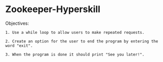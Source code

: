 # Zookeeper-Hyperskill
Objectives:
   
    1. Use a while loop to allow users to make repeated requests.  
    
    2. Create an option for the user to end the program by entering the word "exit".
    
    3. When the program is done it should print "See you later!". 
